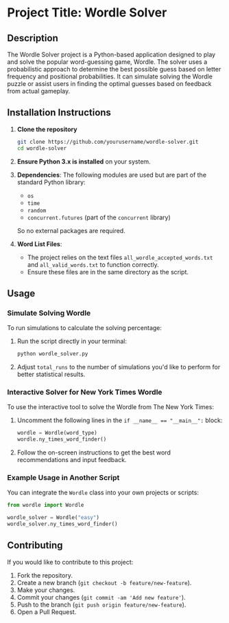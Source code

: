 # Project Title: Wordle Solver

## Description
The Wordle Solver project is a Python-based application designed to play and solve the popular word-guessing game, Wordle. The solver uses a probabilistic approach to determine the best possible guess based on letter frequency and positional probabilities. It can simulate solving the Wordle puzzle or assist users in finding the optimal guesses based on feedback from actual gameplay.

## Installation Instructions
1. **Clone the repository**
   ```bash
   git clone https://github.com/yourusername/wordle-solver.git
   cd wordle-solver
   ```

2. **Ensure Python 3.x is installed** on your system.

3. **Dependencies**: The following modules are used but are part of the standard Python library:
   - `os`
   - `time`
   - `random`
   - `concurrent.futures` (part of the `concurrent` library)

   So no external packages are required.

4. **Word List Files**:
   - The project relies on the text files `all_wordle_accepted_words.txt` and `all_valid_words.txt` to function correctly.
   - Ensure these files are in the same directory as the script.

## Usage

### Simulate Solving Wordle
To run simulations to calculate the solving percentage:

1. Run the script directly in your terminal:
   ```bash
   python wordle_solver.py
   ```
2. Adjust `total_runs` to the number of simulations you'd like to perform for better statistical results.

### Interactive Solver for New York Times Wordle
To use the interactive tool to solve the Wordle from The New York Times:

1. Uncomment the following lines in the `if __name__ == "__main__":` block:
   ```python
   wordle = Wordle(word_type)
   wordle.ny_times_word_finder()
   ```
2. Follow the on-screen instructions to get the best word recommendations and input feedback.

### Example Usage in Another Script
You can integrate the `Wordle` class into your own projects or scripts:

```python
from wordle import Wordle

wordle_solver = Wordle("easy")
wordle_solver.ny_times_word_finder()
```

## Contributing

If you would like to contribute to this project:
1. Fork the repository.
2. Create a new branch (`git checkout -b feature/new-feature`).
3. Make your changes.
4. Commit your changes (`git commit -am 'Add new feature'`).
5. Push to the branch (`git push origin feature/new-feature`).
6. Open a Pull Request.